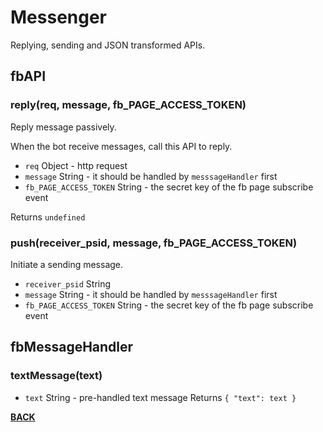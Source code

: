 # <a name="messenger"></a>Messenger
Replying, sending and JSON transformed APIs.

## fbAPI
### reply(req, message, fb_PAGE_ACCESS_TOKEN)
Reply message passively.

When the bot receive messages, call this API to reply.
* ``req`` Object - http request
* ``message`` String - it should be handled by ``messsageHandler`` first
* ``fb_PAGE_ACCESS_TOKEN`` String - the secret key of the fb page subscribe event

Returns ``undefined``

### push(receiver_psid, message, fb_PAGE_ACCESS_TOKEN)
Initiate a sending message.

* ``receiver_psid`` String
* ``message`` String - it should be handled by ``messsageHandler`` first
* ``fb_PAGE_ACCESS_TOKEN`` String - the secret key of the fb page subscribe event

## fbMessageHandler
### textMessage(text)
* ``text`` String - pre-handled text message
Returns
``
{
  "text": text
}
``

<b>[BACK](https://github.com/Mist-Rain/Bot-Framework#documentation)</b>
